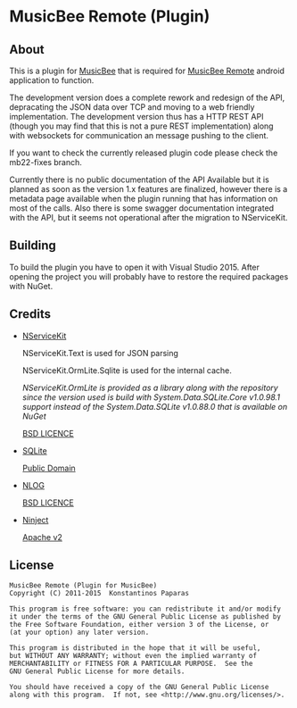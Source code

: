 MusicBee Remote (Plugin)
====================

About
-------
This is a plugin for [MusicBee](http://getmusicbee.com/) that is required for [MusicBee Remote](https://github.com/kelsos/mbrc) android application to function.

The development version does a complete rework and redesign of the API, depracating the JSON data over TCP and moving to a web friendly implementation. The development version thus has a HTTP REST API (though you may find that this is not a pure REST implementation) along with websockets for communication an message pushing to the client.

If you want to check the currently released plugin code please check the mb22-fixes branch.

Currently there is no public documentation of the API Available but it is planned as soon as the version 1.x features are finalized, however there is a metadata page available when the plugin running that has information on most of the calls. Also there is some swagger documentation integrated with the API, but it seems not operational after the migration to NServiceKit.

Building
-------
To build the plugin you have to open it with Visual Studio 2015. After opening the project you will probably have to restore the required packages with NuGet.

Credits
-------

*   [NServiceKit](https://github.com/NServiceKit/NServiceKit)

    NServiceKit.Text is used for JSON parsing

    NServiceKit.OrmLite.Sqlite is used for the internal cache.

    *NServiceKit.OrmLite is provided as a library along with the repository
    since the version used is build with System.Data.SQLite.Core v1.0.98.1 support instead of the System.Data.SQLite v1.0.88.0 that is available on NuGet*

    [BSD LICENCE](https://github.com/NServiceKit/NServiceKit/blob/master/LICENSE)

*   [SQLite](https://www.sqlite.org/)

    [Public Domain](https://www.sqlite.org/copyright.html)

*   [NLOG](https://github.com/NLog/NLog)

    [BSD LICENCE](https://github.com/NLog/NLog/blob/master/LICENSE.txt)

*   [Ninject](https://github.com/ninject/ninject)

    [Apache v2](https://github.com/ninject/Ninject/blob/master/LICENSE.txt)


License
------


    MusicBee Remote (Plugin for MusicBee)
    Copyright (C) 2011-2015  Konstantinos Paparas

    This program is free software: you can redistribute it and/or modify
    it under the terms of the GNU General Public License as published by
    the Free Software Foundation, either version 3 of the License, or
    (at your option) any later version.

    This program is distributed in the hope that it will be useful,
    but WITHOUT ANY WARRANTY; without even the implied warranty of
    MERCHANTABILITY or FITNESS FOR A PARTICULAR PURPOSE.  See the
    GNU General Public License for more details.

    You should have received a copy of the GNU General Public License
    along with this program.  If not, see <http://www.gnu.org/licenses/>.
